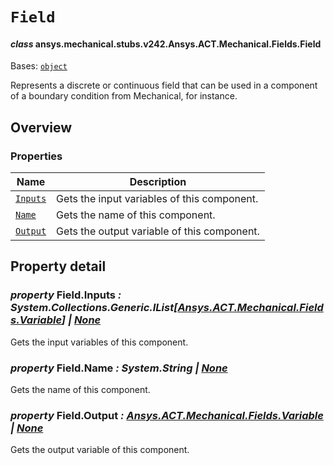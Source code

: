 # `Field`

<a id="ansys.mechanical.stubs.v242.Ansys.ACT.Mechanical.Fields.Field"></a>

#### *class* ansys.mechanical.stubs.v242.Ansys.ACT.Mechanical.Fields.Field

Bases: [`object`](https://docs.python.org/3/library/functions.html#object)

Represents a discrete or continuous field that can be used in a component of a boundary condition from Mechanical, for instance.

<!-- !! processed by numpydoc !! -->

<a id="overview"></a>

## Overview

### Properties

| Name | Description |
|-------------------------------------------------------------------------------------|-----------------------------------------------|
| [`Inputs`](#Field.Inputs)   | Gets the input variables of this component.   |
| [`Name`](#Field.Name)       | Gets the name of this component.              |
| [`Output`](#Field.Output)   | Gets the output variable of this component.   |

<a id="property-detail"></a>

## Property detail

<a id="Field.Inputs"></a>

### *property* Field.Inputs *: System.Collections.Generic.IList[[Ansys.ACT.Mechanical.Fields.Variable](Variable.md#ansys.mechanical.stubs.v242.Ansys.ACT.Mechanical.Fields.Variable)] | [None](https://docs.python.org/3/library/constants.html#None)*

Gets the input variables of this component.

<!-- !! processed by numpydoc !! -->

<a id="Field.Name"></a>

### *property* Field.Name *: System.String | [None](https://docs.python.org/3/library/constants.html#None)*

Gets the name of this component.

<!-- !! processed by numpydoc !! -->

<a id="Field.Output"></a>

### *property* Field.Output *: [Ansys.ACT.Mechanical.Fields.Variable](Variable.md#ansys.mechanical.stubs.v242.Ansys.ACT.Mechanical.Fields.Variable) | [None](https://docs.python.org/3/library/constants.html#None)*

Gets the output variable of this component.

<!-- !! processed by numpydoc !! -->

